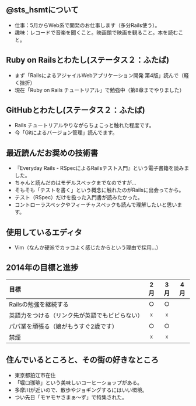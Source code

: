 ## @sts_hsmtについて  
* 仕事：5月からWeb系で開発のお仕事します（多分Rails使う）。 
* 趣味：レコードで音楽を聞くこと。映画館で映画を観ること。本を読むこと。

## Ruby on Railsとわたし(ステータス２：ふたば)  
* まず「RailsによるアジャイルWebアプリケーション開発 第4版」読んで（軽く挫折）  
* 現在「Ruby on Rails チュートリアル」で勉強中（第8章までやりました）  

## GitHubとわたし(ステータス２：ふたば)
* Rails チュートリアルやりながらちょこっと触れた程度です。  
* 今「Gitによるバージョン管理」読んでます。

## 最近読んだお奨めの技術書
* 『Everyday Rails - RSpecによるRailsテスト入門』という電子書籍を読みました。
* ちゃんと読んだのはモデルスペックまでなのですが...
* そもそも「テストを書く」という概念に触れたのがRailsに出会ってから。
* テスト（RSpec）だけを扱った入門書が読みたかった。
* コントローラスペックやフィーチャスペックも読んで理解したいと思います。

## 使用しているエディタ
* Vim（なんか硬派でカッコよく感じたからという理由で採用...）

## 2014年の目標と進捗
| 目標 | 2月 | 3月 | 4月 |
|:-----------|:------------:|:------------:|:------------:|
| Railsの勉強を継続する | ○ | ○ |
| 英語力をつける（リンク先が英語でもビビらない）| ☓ | ☓ |
| パパ業を頑張る（娘がもうすぐ2歳です） | ○ | ○ | 
| 禁煙 | ☓ | ☓ | 

## 住んでいるところと、その街の好きなところ
* 東京都狛江市在住
* 「堀口珈琲」という美味しいコーヒーショップがある。
* 多摩川が近いので、散歩やジョギングするにはいい環境。
* つい先日「モヤモヤさまぁ～ず」で特集された。


